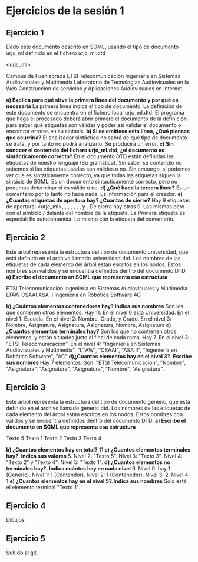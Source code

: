 # Ejercicios de la sesión 1
## Ejercicio 1
Dado este documento descrito en SGML, usando el tipo de documento urjc_ml definido en el fichero urjc_ml.dtd

<!DOCTYPE urjc_ML SYSTEM "urjc_ml.dtd">
<urjc_ml>
  <!-- include URL URJC -->
  <campus>
    <nombre>Campus de Fuenlabrada</nombre>
    <escuela>
      <nombre>ETSI Telecomunicación</nombre>
      <grado>
        <nombre>Ingeniería en Sistemas Audiovisuales y Multimedia </nombre>
        <asignatura>Laboratorio de Tecnologias Audiovisuales en la Web</asignatura>
        <asignatura>Construcción de servicios y Aplicaciones Audiovisuales en Internet</asignatura>
      </grado>
    </escuela>
  </campus>
</urjc_ml>

**a) Explica para qué sirve la primera línea del documento y por qué es necesaria**
La primera línea indica el tipo de documento. La definición de este documento se encuentra en el fichero local urjc_ml.dtd. El programa que haga el procesado deberá abrir primero el documento de la definición para saber qué etiquetas son válidas y poder así validar el documento o encontrar errores en su sintáxis.
**b) Si se omitiese esta línea, ¿Qué piensas que ocurriría?**
El analizador sintáctico no sabrá de qué tipo de documento se trata, y por tanto no podrá analizarlo. Se producirá un error.
**c) Sin conocer el contenido del fichero urjc_ml.dtd, ¿el documento es sintácticamente correcto?**
En el documento DTD están definidas las etiquetas de nuestro lenguaje (Su gramática). Sin saber su contendio no sabemos si las etiquetas usadas son válidas o no. Sin embargo, sí podemos ver que es sintáticamente correcto, ya que todas las etiquetas siguen la sintáxis de SGML. 
Es un documento sintacticamente correcto, pero no podemos determinar si es válido o no.
**d) ¿Qué hace la tercera línea?**
Es un comentario por lo tanto no hace nada. Es información para el creador.
**e) ¿Cuantas etiquetas de apertura hay? ¿Cuantas de cierre?**
Hay 9 etiquetas de apertura: <urjc_ml>, <campus>, <nombre>, <escuela>, <nombre>, <grado>, <nombre>, <asignatura> y <asignatura>. 
De cierra hay otras 9. Las mismas pero con el símbolo / delante del nombre de la etiqueta. La Primera etiqueta es especial: Es autocontenida. Lo mismo con la etiqueta del comentario.

## Ejercicio 2
Este arbol representa la estructura del tipo de documento universidad, que está definido en el archivo llamado universidad.dtd. Los nombres de las etiquetas de cada elemento del árbol están escritos en los nodos. Estos nombres son válidos y se encuentra definidos dentro del documento DTD.
**a) Escribe el documento en SGML que representa esa estructura**
<!DOCTYPE Universidad SYSTEM "Universidad.dtd">

<Universidad>
  <Escuela>
    <Nombre>ETSI Telecomunicacion</Nombre>
    <Grado>
      <Nombre>Ingeniería en Sistemas Audiovisuales y Multimedia</Nombre>
      <Asignatura>LTAW</Asignatura>
      <Asignatura>CSAAI</Asignatura>
      <Asignatura>ASA II</Asignatura>
    </Grado>
      <Nombre>Ingeniería en Robótica Software</Nombre>
      <Asignatura>AC</Asignatura>
    <Grado>
    </Grardo>
  </Escuela>
</Universidad>

**b) ¿Cuántos elementos contenedores hay? Indica sus nombres**
Son los que contienen otros elementos. Hay 11. En el nivel 0 está Universidad. En el nivel 1: Escuela. En el nivel 2: Nombre, Grado, y Grado. En el nivel 3: Nombre, Asignatura, Asignatura, Asignatura, Nombre, Asignatura
**c) ¿Cuantos elementos terminales hay?**
Son los que no contienen otros elementos, y están situados justo al final de cada rama. Hay 7. En el nivel 3: "ETSI Telecomunicación". En el nivel 4: "Ingeniería en Sistemas Audiovisuales y Multimedia", "LTAW", "CSAAI", "ASA II", "Ingeniería en Robótica Software", "AC"
**d)¿Cuantos elementos hay en el nivel 3?. Escribe sus nombres**
Hay 7 elementos. Son: "ETSI Telecomunicacion", "Nombre", "Asignatura", "Asignatura", "Asignatura", "Nombre", "Asignatura".
## Ejercicio 3
Este arbol representa la estructura del tipo de documento generic, que está definido en el archivo llamado generic.dtd. Los nombres de las etiquetas de cada elemento del árbol están escritos en los nodos. Estos nombres con válidos y se encuentra definidos dentro del documento DTD.
**a) Escribe el documento en SGML que representa esa estructura**
<!DOCTYPE Generic SYSTEM "generic.dtd">

<Generic>
  <Contenedor>
    Texto 5
    <Contendor>
      <Contenedor>
        <Contenedor>
          Texto 1
        </Contenedor>
        Texto 2
      </Contenedor>
      Texto 3
      <Contenedor>
        Texto 4
      </Contenedor>
    </Contenedor>
  </Contenedor>
</Generic>

**b) ¿Cuantos elementos hay en total?** 11
**c) ¿Cuantos elementos terminales hay?. Indica sus valores** 5. Nivel 2: "Texto 5". Nivel 3: "Texto 3". Nivel 4: "Texto 2" y "Texto 4". Nivel 5: "Texto 1".
**d) ¿Cuantos elementos no terminales hay?. Indica cuántos hay en cada nivel** 6.  Nivel 0: hay 1 (Generic). Nivel 1: 1 (Contendor). Nivel 2: 1 (Contenedor). Nivel 3: 2. Nivel 4: 1
**e) ¿Cuantos elementos hay en el nivel 5?.Indica sus nombres** Sólo está el elemento terminal "Texto 1".
## Ejercicio 4
Dibujos.
## Ejercicio 5
Subido al git.